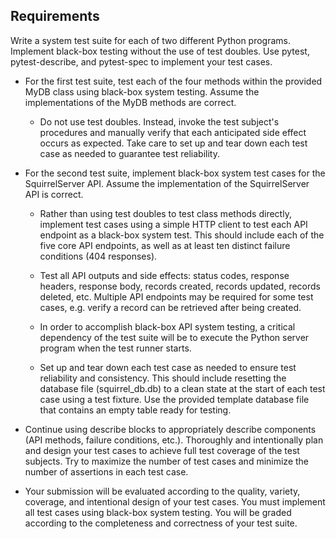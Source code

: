 ## Requirements

Write a system test suite for each of two different Python programs. Implement black-box testing without the use of test doubles. Use pytest, pytest-describe, and pytest-spec to implement your test cases. 

- For the first test suite, test each of the four methods within the provided MyDB class using black-box system testing. Assume the implementations of the MyDB methods are correct.

    - Do not use test doubles. Instead, invoke the test subject's procedures and manually verify that each anticipated side effect occurs as expected. Take care to set up and tear down each test case as needed to guarantee test reliability.

- For the second test suite, implement black-box system test cases for the SquirrelServer API. Assume the implementation of the SquirrelServer API is correct.

    - Rather than using test doubles to test class methods directly, implement test cases using a simple HTTP client to test each API endpoint as a black-box system test. This should include each of the five core API endpoints, as well as at least ten distinct failure conditions (404 responses).

    - Test all API outputs and side effects: status codes, response headers, response body, records created, records updated, records deleted, etc. Multiple API endpoints may be required for some test cases, e.g. verify a record can be retrieved after being created.

    - In order to accomplish black-box API system testing, a critical dependency of the test suite will be to execute the Python server program when the test runner starts.

    - Set up and tear down each test case as needed to ensure test reliability and consistency. This should include resetting the database file (squirrel_db.db) to a clean state at the start of each test case using a test fixture. Use the provided template database file that contains an empty table ready for testing.

- Continue using describe blocks to appropriately describe components (API methods, failure conditions, etc.). Thoroughly and intentionally plan and design your test cases to achieve full test coverage of the test subjects. Try to maximize the number of test cases and minimize the number of assertions in each test case.

- Your submission will be evaluated according to the quality, variety, coverage, and intentional design of your test cases. You must implement all test cases using black-box system testing. You will be graded according to the completeness and correctness of your test suite.